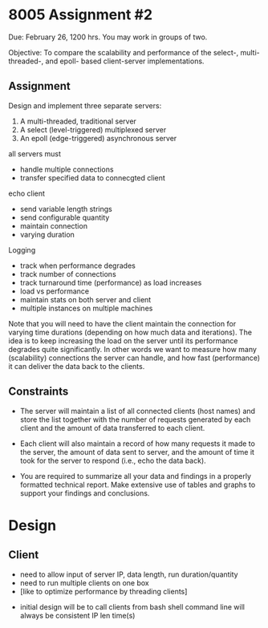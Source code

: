 # 8005 Assignment #2

Due: February 26, 1200 hrs. You may work in groups of two.

Objective: To compare the scalability and performance of the select-, multi-threaded-, and epoll- based client-server implementations.

## Assignment

Design and implement three separate servers:

1. A multi-threaded, traditional server
2. A select (level-triggered) multiplexed server
3. An epoll (edge-triggered) asynchronous server

all servers must 
- handle multiple connections
- transfer specified data to connecgted client

echo client
- send variable length strings
- send configurable quantity
- maintain connection
- varying duration

Logging
- track when performance degrades
- track number of connections 
- track turnaround time (performance) as load increases
- load vs performance
- maintain stats on both server and client
- multiple instances on multiple machines

Note that you will need to have the client maintain the connection for varying time durations (depending on how much data and iterations). The idea is to keep increasing the load on the server until its performance degrades quite significantly. In other words we want to measure how many (scalability) connections the server can handle, and how fast (performance) it can deliver the data back to the clients.

## Constraints

- The server will maintain a list of all connected clients (host names) and store the list together with the number of requests generated by each client and the amount of data transferred to each client.

- Each client will also maintain a record of how many requests it made to the server, the amount of data sent to server, and the amount of time it took for the server to respond (i.e.,
echo the data back).

- You are required to summarize all your data and findings in a properly formatted technical report. Make extensive use of tables and graphs to support your findings and conclusions.

# Design
## Client
 - need to allow input of server IP, data length, run duration/quantity
 - need to run multiple clients on one box
 - [like to optimize performance by threading clients]
* initial design will be to call clients from bash shell
command line will always be consistent <program> IP len time(s)

